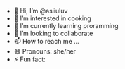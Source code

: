 - 👋 Hi, I’m @asiiuluv
- 👀 I’m interested in cooking
- 🌱 I’m currently learning proramming
- 💞️ I’m looking to collaborate 
- 📫 How to reach me ...
- 😄 Pronouns: she/her
- ⚡ Fun fact: 

<!---
asiiuluv/asiiuluv is a ✨ special ✨ repository because its `README.md` (this file) appears on your GitHub profile.
You can click the Preview link to take a look at your changes.
--->
